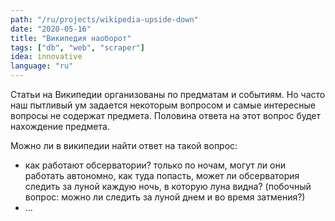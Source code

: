 ```yaml
---
path: "/ru/projects/wikipedia-upside-down"
date: "2020-05-16"
title: "Википедия наоборот"
tags: ["db", "web", "scraper"]
idea: innovative
language: "ru"
---
```


Статьи на Википедии организованы по предматам и событиям. Но часто наш пытливый ум задается некоторым вопросом и самые интересные вопросы не содержат предмета. Половина ответа на этот вопрос будет нахождение предмета.

Mожно ли в википедии найти ответ на такой вопрос:

- как работают обсерватории? только по ночам, могут ли они работать автономно, как туда попасть, может ли обсерватория следить за луной каждую ночь, в которую луна видна? (побочный вопрос: можно ли следить за луной днем и во время затмения?)
- ...